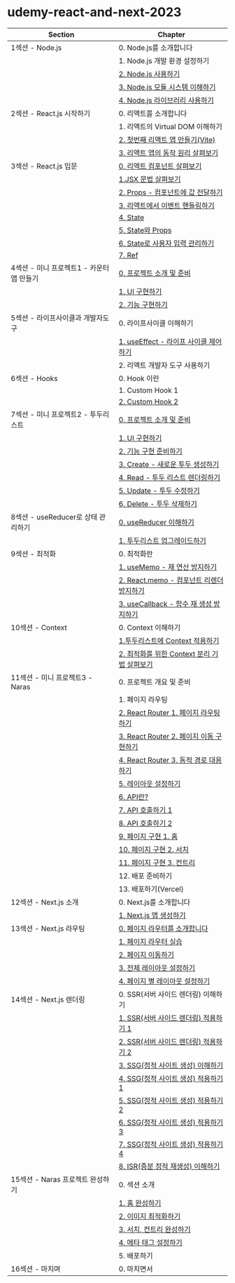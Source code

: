 # udemy-react-and-next-2023

| Section                                   | Chapter                                                                                                                           |
| ----------------------------------------- | --------------------------------------------------------------------------------------------------------------------------------- |
| 1섹션 - Node.js                           | 0. Node.js를 소개합니다                                                                                                           |
|                                           | 1. Node.js 개발 환경 설정하기                                                                                                     |
|                                           | [2. Node.js 사용하기](https://github.com/winterlood/udemy-react-and-next-2023/tree/main/section01/chapt2)                         |
|                                           | [3. Node.js 모듈 시스템 이해하기](https://github.com/winterlood/udemy-react-and-next-2023/tree/main/section01/chapt3)             |
|                                           | [4. Node.js 라이브러리 사용하기](https://github.com/winterlood/udemy-react-and-next-2023/tree/main/section01/chapt4)              |
| 2섹션 - React.js 시작하기                 | 0. 리액트를 소개합니다                                                                                                            |
|                                           | 1. 리액트의 Virtual DOM 이해하기                                                                                                  |
|                                           | [2. 첫번째 리액트 앱 만들기(Vite)](https://github.com/winterlood/udemy-react-and-next-2023/tree/main/section02/chapt2)            |
|                                           | [3. 리액트 앱의 동작 원리 살펴보기](https://github.com/winterlood/udemy-react-and-next-2023/tree/main/section02/chapt3)           |
| 3섹션 - React.js 입문                     | [0. 리액트 컴포넌트 살펴보기](https://github.com/winterlood/udemy-react-and-next-2023/tree/main/section03/chapt0)                 |
|                                           | [1.JSX 문법 살펴보기](https://github.com/winterlood/udemy-react-and-next-2023/tree/main/section03/chapt1)                         |
|                                           | [2. Props - 컴포넌트에 값 전달하기](https://github.com/winterlood/udemy-react-and-next-2023/tree/main/section03/chapt2)           |
|                                           | [3. 리액트에서 이벤트 핸들링하기](https://github.com/winterlood/udemy-react-and-next-2023/tree/main/section03/chapt3)             |
|                                           | [4. State](https://github.com/winterlood/udemy-react-and-next-2023/tree/main/section03/chapt4)                                    |
|                                           | [5. State와 Props](https://github.com/winterlood/udemy-react-and-next-2023/tree/main/section03/chapt5)                            |
|                                           | [6. State로 사용자 입력 관리하기](https://github.com/winterlood/udemy-react-and-next-2023/tree/main/section03/chapt6)             |
|                                           | [7. Ref](https://github.com/winterlood/udemy-react-and-next-2023/tree/main/section03/chapt7)                                      |
| 4섹션 - 미니 프로젝트1 - 카운터 앱 만들기 | [0. 프로젝트 소개 및 준비](https://github.com/winterlood/udemy-react-and-next-2023/tree/main/section04/chapt0)                    |
|                                           | [1. UI 구현하기](https://github.com/winterlood/udemy-react-and-next-2023/tree/main/section04/chapt1)                              |
|                                           | [2. 기능 구현하기](https://github.com/winterlood/udemy-react-and-next-2023/tree/main/section04/chapt2)                            |
| 5섹션 - 라이프사이클과 개발자도구         | 0. 라이프사이클 이해하기                                                                                                          |
|                                           | [1. useEffect - 라이프 사이클 제어하기](https://github.com/winterlood/udemy-react-and-next-2023/tree/main/section05/chapt1)       |
|                                           | 2. 리액트 개발자 도구 사용하기                                                                                                    |
| 6섹션 - Hooks                             | 0. Hook 이란                                                                                                                      |
|                                           | 1. Custom Hook 1                                                                                                                  |
|                                           | [2. Custom Hook 2](https://github.com/winterlood/udemy-react-and-next-2023/tree/main/section06/chapt2)                            |
| 7섹션 - 미니 프로젝트2 - 투두리스트       | [0. 프로젝트 소개 및 준비](https://github.com/winterlood/udemy-react-and-next-2023/tree/main/section07/chapt0)                    |
|                                           | [1. UI 구현하기](https://github.com/winterlood/udemy-react-and-next-2023/tree/main/section07/chapt1)                              |
|                                           | [2. 기능 구현 준비하기](https://github.com/winterlood/udemy-react-and-next-2023/tree/main/section07/chapt2)                       |
|                                           | [3. Create - 새로운 투두 생성하기](https://github.com/winterlood/udemy-react-and-next-2023/tree/main/section07/chapt3)            |
|                                           | [4. Read - 투두 리스트 렌더링하기](https://github.com/winterlood/udemy-react-and-next-2023/tree/main/section07/chapt4)            |
|                                           | [5. Update - 투두 수정하기](https://github.com/winterlood/udemy-react-and-next-2023/tree/main/section07/chapt5)                   |
|                                           | [6. Delete - 투두 삭제하기](https://github.com/winterlood/udemy-react-and-next-2023/tree/main/section07/chapt6)                   |
| 8섹션 - useReducer로 상태 관리하기        | [0. useReducer 이해하기](https://github.com/winterlood/udemy-react-and-next-2023/tree/main/section08/chapt0)                      |
|                                           | [1. 투두리스트 업그레이드하기](https://github.com/winterlood/udemy-react-and-next-2023/tree/main/section08/chapt1)                |
| 9섹션 - 최적화                            | 0. 최적화란                                                                                                                       |
|                                           | [1. useMemo - 재 연산 방지하기](https://github.com/winterlood/udemy-react-and-next-2023/tree/main/section09/chapt1)               |
|                                           | [2. React.memo - 컴포넌트 리렌더 방지하기](https://github.com/winterlood/udemy-react-and-next-2023/tree/main/section09/chapt2)    |
|                                           | [3. useCallback - 함수 재 생성 방지하기](https://github.com/winterlood/udemy-react-and-next-2023/tree/main/section09/chapt3)      |
| 10섹션 - Context                          | 0. Context 이해하기                                                                                                               |
|                                           | [1.투두리스트에 Context 적용하기](https://github.com/winterlood/udemy-react-and-next-2023/tree/main/section10/chapt1)             |
|                                           | [2. 최적화를 위한 Context 분리 기법 살펴보기](https://github.com/winterlood/udemy-react-and-next-2023/tree/main/section10/chapt2) |
| 11섹션 - 미니 프로젝트3 - Naras           | 0. 프로젝트 개요 및 준비                                                                                                          |
|                                           | 1. 페이지 라우팅                                                                                                                  |
|                                           | [2. React Router 1. 페이지 라우팅하기](https://github.com/winterlood/udemy-react-and-next-2023/tree/main/section11/chapt2)        |
|                                           | [3. React Router 2. 페이지 이동 구현하기](https://github.com/winterlood/udemy-react-and-next-2023/tree/main/section11/chapt3)     |
|                                           | [4. React Router 3. 동적 경로 대응하기](https://github.com/winterlood/udemy-react-and-next-2023/tree/main/section11/chapt4)       |
|                                           | [5. 레이아웃 설정하기](https://github.com/winterlood/udemy-react-and-next-2023/tree/main/section11/chapt5)                        |
|                                           | [6. API란?](https://github.com/winterlood/udemy-react-and-next-2023/tree/main/section11/chapt6)                                   |
|                                           | [7. API 호출하기 1](https://github.com/winterlood/udemy-react-and-next-2023/tree/main/section11/chapt7)                           |
|                                           | [8. API 호출하기 2](https://github.com/winterlood/udemy-react-and-next-2023/tree/main/section11/chapt8)                           |
|                                           | [9. 페이지 구현 1. 홈](https://github.com/winterlood/udemy-react-and-next-2023/tree/main/section11/chapt9)                        |
|                                           | [10. 페이지 구현 2. 서치](https://github.com/winterlood/udemy-react-and-next-2023/tree/main/section11/chapt10)                    |
|                                           | [11. 페이지 구현 3. 컨트리](https://github.com/winterlood/udemy-react-and-next-2023/tree/main/section11/chapt11)                  |
|                                           | 12. 배포 준비하기                                                                                                                 |
|                                           | 13. 배포하기(Vercel)                                                                                                              |
| 12섹션 - Next.js 소개                     | 0. Next.js를 소개합니다                                                                                                           |
|                                           | [1. Next.js 앱 생성하기](https://github.com/winterlood/udemy-react-and-next-2023/tree/main/section12/chapt1)                      |
| 13섹션 - Next.js 라우팅                   | [0. 페이지 라우터를 소개합니다](https://github.com/winterlood/udemy-react-and-next-2023/tree/main/section13/chapt0)               |
|                                           | [1. 페이지 라우터 실습](https://github.com/winterlood/udemy-react-and-next-2023/tree/main/section13/chapt1)                       |
|                                           | [2. 페이지 이동하기](https://github.com/winterlood/udemy-react-and-next-2023/tree/main/section13/chapt2)                          |
|                                           | [3. 전체 레이아웃 설정하기](https://github.com/winterlood/udemy-react-and-next-2023/tree/main/section13/chapt3)                   |
|                                           | [4. 페이지 별 레이아웃 설정하기](https://github.com/winterlood/udemy-react-and-next-2023/tree/main/section13/chapt4)              |
| 14섹션 - Next.js 렌더링                   | 0. SSR(서버 사이드 렌더링) 이해하기                                                                                               |
|                                           | [1. SSR(서버 사이드 렌더링) 적용하기 1](https://github.com/winterlood/udemy-react-and-next-2023/tree/main/section14/chapt1)       |
|                                           | [2. SSR(서버 사이드 렌더링) 적용하기 2](https://github.com/winterlood/udemy-react-and-next-2023/tree/main/section14/chapt2)       |
|                                           | [3. SSG(정적 사이트 생성) 이해하기](https://github.com/winterlood/udemy-react-and-next-2023/tree/main/section14/chapt3)           |
|                                           | [4. SSG(정적 사이트 생성) 적용하기 1](https://github.com/winterlood/udemy-react-and-next-2023/tree/main/section14/chapt4)         |
|                                           | [5. SSG(정적 사이트 생성) 적용하기 2](https://github.com/winterlood/udemy-react-and-next-2023/tree/main/section14/chapt5)         |
|                                           | [6. SSG(정적 사이트 생성) 적용하기 3](https://github.com/winterlood/udemy-react-and-next-2023/tree/main/section14/chapt6)         |
|                                           | [7. SSG(정적 사이트 생성) 적용하기 4](https://github.com/winterlood/udemy-react-and-next-2023/tree/main/section14/chapt7)         |
|                                           | [8. ISR(증분 정적 재생성) 이해하기](https://github.com/winterlood/udemy-react-and-next-2023/tree/main/section14/chapt8)           |
| 15섹션 - Naras 프로젝트 완성하기          | 0. 섹션 소개                                                                                                                      |
|                                           | [1. 홈 완성하기](https://github.com/winterlood/udemy-react-and-next-2023/tree/main/section15/chapt1)                              |
|                                           | [2. 이미지 최적화하기](https://github.com/winterlood/udemy-react-and-next-2023/tree/main/section15/chapt2)                        |
|                                           | [3. 서치, 컨트리 완성하기](https://github.com/winterlood/udemy-react-and-next-2023/tree/main/section15/chapt3)                    |
|                                           | [4. 메타 태그 설정하기](https://github.com/winterlood/udemy-react-and-next-2023/tree/main/section15/chapt4)                       |
|                                           | 5. 배포하기                                                                                                                       |
| 16섹션 - 마치며                           | 0. 마치면서                                                                                                                       |
